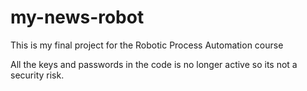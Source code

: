 # my-news-robot
This is my final project for the Robotic Process Automation course

All the keys and passwords in the code is no longer active so its not a security risk.
